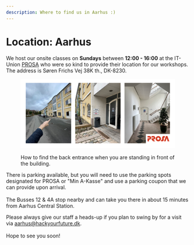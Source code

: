 ```yaml
---
description: Where to find us in Aarhus :)
---
```


# Location: Aarhus



We host our onsite classes on **Sundays** between **12:00 - 16:00** at the IT-Union [PROSA](https://www.prosa.dk/) who were so kind to provide their location for our workshops. The address is Søren Frichs Vej 38K th., DK-8230.

<figure><img src="../.gitbook/assets/prosa-location.png" alt=""><figcaption><p>How to find the back entrance when you are standing in front of the building.</p></figcaption></figure>

There is parking available, but you will need to use the parking spots designated for PROSA or "Min A-Kasse" and use a parking coupon that we can provide upon arrival. \
\
The Busses 12 & 4A stop nearby and can take you there in about 15 minutes from Aarhus Central Station.

Please always give our staff a heads-up if you plan to swing by for a visit via aarhus@hackyourfuture.dk.\
\
Hope to see you soon!
